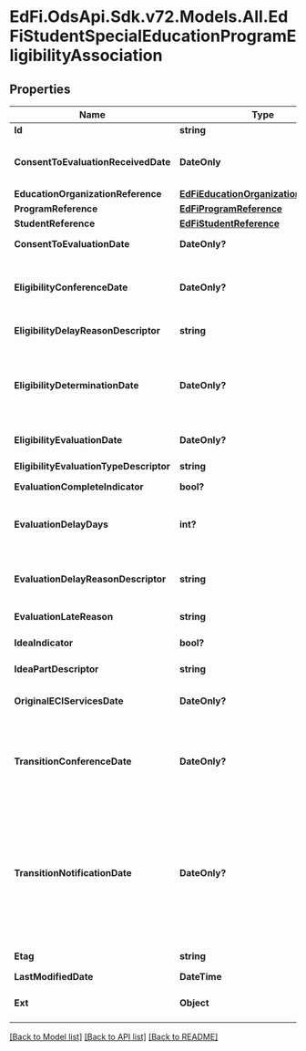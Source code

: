 # EdFi.OdsApi.Sdk.v72.Models.All.EdFiStudentSpecialEducationProgramEligibilityAssociation

## Properties

Name | Type | Description | Notes
------------ | ------------- | ------------- | -------------
**Id** | **string** |  | [optional] 
**ConsentToEvaluationReceivedDate** | **DateOnly** | Indicates the date on which the local education agency received written consent for the evaluation from the student&#39;s parent or guardian. This is the first day of the evaluation timeframe. | 
**EducationOrganizationReference** | [**EdFiEducationOrganizationReference**](EdFiEducationOrganizationReference.md) |  | 
**ProgramReference** | [**EdFiProgramReference**](EdFiProgramReference.md) |  | 
**StudentReference** | [**EdFiStudentReference**](EdFiStudentReference.md) |  | 
**ConsentToEvaluationDate** | **DateOnly?** | The date on which the student&#39;s parent gave a consent (Parent Consent Date). | [optional] 
**EligibilityConferenceDate** | **DateOnly?** | The month, day, and year when the eligibility conference is held between the parent(s)/guardian(s) and the educational organization responsible staff member(s) to review and make decision on special education related services eligibility. | [optional] 
**EligibilityDelayReasonDescriptor** | **string** | The reason why the eligibility determination was completed beyond the required timeframe. | [optional] 
**EligibilityDeterminationDate** | **DateOnly?** | Indicates the month, day, and year the local education agency (LEA) held the admission, review, and dismissal committee meeting regarding the child&#39;s eligibility determination for special education and related services. An individualized education plan (IEP) would be developed and implemented for a child admitted into special education on this same date. | [optional] 
**EligibilityEvaluationDate** | **DateOnly?** | Indicates the month, day, and year when the written individual evaluation report was completed. | [optional] 
**EligibilityEvaluationTypeDescriptor** | **string** | Indicates if this is an initial evaluation or a reevaluation. | [optional] 
**EvaluationCompleteIndicator** | **bool?** | Indicates the evaluation completed status. | [optional] 
**EvaluationDelayDays** | **int?** | Indicates the number of student absences, if any, beginning the first instructional day following the date on which the local education agency (LEA) received written parental or guardian consent for the evaluation. | [optional] 
**EvaluationDelayReasonDescriptor** | **string** | Refers to the justification as to why the evaluation report was completed beyond the state-established timeframe. This descriptor field will have allowed reasons as descriptor values. | [optional] 
**EvaluationLateReason** | **string** | Refers to additional information for delay in doing the evaluation. | [optional] 
**IdeaIndicator** | **bool?** | Indicates whether or not the student was determined eligible as a result of an evaluation. | [optional] 
**IdeaPartDescriptor** | **string** | Indicates if the evaluation is done under Part B IDEA or Part C IDEA. | 
**OriginalECIServicesDate** | **DateOnly?** | The month, date, and year when an infant or toddler, from birth through age 2, began participating in the early childhood intervention (ECI) program. | [optional] 
**TransitionConferenceDate** | **DateOnly?** | Indicates the month, day, and year when the transition conference was held (for a child receiving early childhood intervention (ECI) services) among the lead agency, the family, and the local education agency (LEA) where the child resides to discuss the child&#39;s potential eligibility for early childhood special education (ECSE) services. | [optional] 
**TransitionNotificationDate** | **DateOnly?** | Indicates the month, day, and year the LEA Notification of Potentially Eligible for Special Education Services was sent by the early childhood intervention (ECI) contractor to the local education agency (LEA) to notify them that a child enrolled in ECI will shortly reach the age of eligibility for Part B services and the child is potentially eligible for services under Part B, early childhood special education (ECSE). The LEA Notification constitutes a referral to the LEA for an initial evaluation and eligibility determination of the child which the parent or guardian may opt out from the referral. | [optional] 
**Etag** | **string** | A unique system-generated value that identifies the version of the resource. | [optional] 
**LastModifiedDate** | **DateTime** | The date and time the resource was last modified. | [optional] 
**Ext** | **Object** | Extensions to the StudentSpecialEducationProgramEligibilityAssociation entity. | [optional] 

[[Back to Model list]](../README.md#documentation-for-models) [[Back to API list]](../README.md#documentation-for-api-endpoints) [[Back to README]](../README.md)

